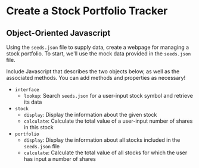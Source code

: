 # Create a Stock Portfolio Tracker

## Object-Oriented Javascript

Using the `seeds.json` file to supply data, create a webpage for managing a stock portfolio. To start, we'll use the mock data provided in the `seeds.json` file.

Include Javascript that describes the two objects below, as well as the associated methods. You can add methods and properties as necessary!

- `interface`
  - `lookup`: Search `seeds.json` for a user-input stock symbol and retrieve its data
- `stock`
  - `display`: Display the information about the given stock
  - `calculate`: Calculate the total value of a user-input number of shares in this stock
- `portfolio`
  - `display`: Display the information about all stocks included in the `seeds.json` file 
  - `calculate`: Calculate the total value of all stocks for which the user has input a number of shares
